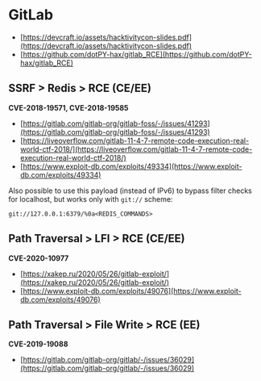 # GitLab

* [https://devcraft.io/assets/hacktivitycon-slides.pdf](https://devcraft.io/assets/hacktivitycon-slides.pdf)
* [https://github.com/dotPY-hax/gitlab_RCE](https://github.com/dotPY-hax/gitlab_RCE)




## SSRF > Redis > RCE (CE/EE)

**CVE-2018-19571, CVE-2018-19585**

* [https://gitlab.com/gitlab-org/gitlab-foss/-/issues/41293](https://gitlab.com/gitlab-org/gitlab-foss/-/issues/41293)
* [https://liveoverflow.com/gitlab-11-4-7-remote-code-execution-real-world-ctf-2018/](https://liveoverflow.com/gitlab-11-4-7-remote-code-execution-real-world-ctf-2018/)
* [https://www.exploit-db.com/exploits/49334](https://www.exploit-db.com/exploits/49334)

Also possible to use this payload (instead of IPv6) to bypass filter checks for localhost, but works only with `git://` scheme:

```
git://127.0.0.1:6379/%0a<REDIS_COMMANDS>
```




## Path Traversal > LFI > RCE (CE/EE)

**CVE-2020-10977**

* [https://xakep.ru/2020/05/26/gitlab-exploit/](https://xakep.ru/2020/05/26/gitlab-exploit/)
* [https://www.exploit-db.com/exploits/49076](https://www.exploit-db.com/exploits/49076)




## Path Traversal > File Write > RCE (EE)

**CVE-2019-19088**

* [https://gitlab.com/gitlab-org/gitlab/-/issues/36029](https://gitlab.com/gitlab-org/gitlab/-/issues/36029)
